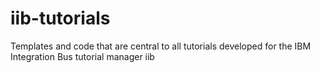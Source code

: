 # iib-tutorials
Templates and code that are central to all tutorials developed for the IBM Integration Bus tutorial manager
iib
